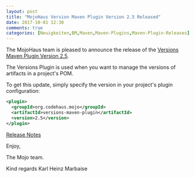 ```yaml
---
layout: post
title: "MojoHaus Version Maven Plugin Version 2.5 Released"
date: 2017-10-01 12:30
comments: true
categories: [Neuigkeiten,BM,Maven,Maven-Plugins,Maven-Plugin-Releases]
---
```

The MojoHaus team is pleased to announce the release of the 
[Versions Maven Plugin Version 2.5](http://www.mojohaus.org/versions-maven-plugin/).

The Versions Plugin is used when you want to manage the versions of artifacts
in a project's POM.

To get this update, simply specify the version in your project's plugin
configuration:

``` xml
<plugin>
  <groupId>org.codehaus.mojo</groupId>
  <artifactId>versions-maven-plugin</artifactId>
  <version>2.5</version>
</plugin>
```

<!-- more -->

[Release Notes](https://github.com/mojohaus/versions-maven-plugin/milestone/4?closed=1)



Enjoy,

The Mojo team.

Kind regards
Karl Heinz Marbaise

